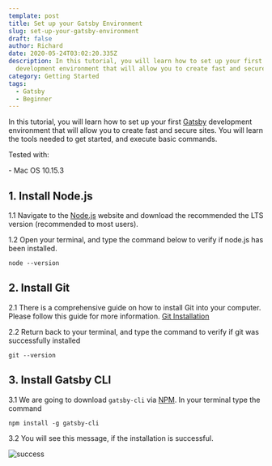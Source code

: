```yaml
---
template: post
title: Set up your Gatsby Environment
slug: set-up-your-gatsby-environment
draft: false
author: Richard
date: 2020-05-24T03:02:20.335Z
description: In this tutorial, you will learn how to set up your first gatsby
  development environment that will allow you to create fast and secure sites.
category: Getting Started
tags:
  - Gatsby
  - Beginner
---
```

In this tutorial, you will learn how to set up your first [Gatsby](https://www.gatsbyjs.org) development environment that will allow you to create fast and secure sites. You will learn the tools needed to get started, and execute basic commands.

Tested with:

\- Mac OS 10.15.3

## 1. Install Node.js

1.1 Navigate to the [Node.js](https://nodejs.org/en/) website and download the recommended the LTS version (recommended to most users). 

1.2 Open your terminal, and type the command below to verify if node.js has been installed.

```
node --version
```

## 2. Install Git

2.1 There is a comprehensive guide on how to install Git into your computer. Please follow this guide for more information. [Git Installation](https://www.atlassian.com/git/tutorials/install-git)

2.2 Return back to your terminal, and type the command to verify if git was successfully installed

```
git --version
```

## 3. Install Gatsby CLI

3.1 We are going to download `gatsby-cli` via [NPM](https://www.npmjs.com). In your terminal type the command

```
npm install -g gatsby-cli
```

3.2 You will see this message, if the installation is successful.

![success](/media/success.png "success")